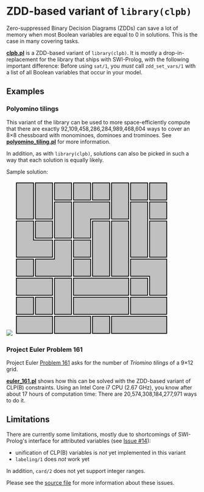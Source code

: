 
# ZDD-based variant of `library(clpb)`

Zero-suppressed Binary Decision Diagrams (ZDDs) can save a lot of
memory when most Boolean variables are equal to&nbsp;0 in solutions.
This is the case in many covering tasks.

[**clpb.pl**](clpb.pl) is a ZDD-based variant of `library(clpb)`. It
is mostly a drop-in-replacement for the library that ships with
SWI-Prolog, with the following important difference: Before using
`sat/1`, you *must* call `zdd_set_vars/1` with a list of all Boolean
variables that occur in your model.

## Examples

### Polyomino tilings

This variant of the library can be used to more space-efficiently
compute that there are exactly
92,109,458,286,284,989,468,604&nbsp;ways to cover an
8&times;8&nbsp;chessboard with monominoes, dominoes and trominoes. See
[**polyomino_tiling.pl**](polyomino_tiling.pl) for more information.

In addition, as with `library(clpb)`, solutions can also be picked in
such a way that each solution is equally likely.

Sample solution:

![](../figures/filler.png) ![Polyomino tiling of an 8x8 chessboard](../figures/polyomino8x8.png)

### Project Euler Problem 161

Project Euler [Problem 161](https://projecteuler.net/problem=161) asks
for the number of *Triomino&nbsp;tilings* of a 9&times;12 grid.

[**euler_161.pl**](euler_161.pl) shows how this can be solved with the
ZDD-based variant of CLP(B)&nbsp;constraints. Using an Intel
Core&nbsp;i7 CPU (2.67&nbsp;GHz), you know after about 17&nbsp;hours
of computation time: There are 20,574,308,184,277,971&nbsp;ways to
do&nbsp;it.

## Limitations

There are currently some limitations, mostly due to shortcomings of
SWI-Prolog's interface for attributed variables (see
[Issue&nbsp;#14](https://github.com/SWI-Prolog/roadmap/issues/14)):

- unification of CLP(B) variables is *not* yet implemented in this variant
- `labeling/1` does *not* work yet

In addition, `card/2` does not yet support integer ranges.

Please see the [source file](clpb.pl) for more information about these
issues.
